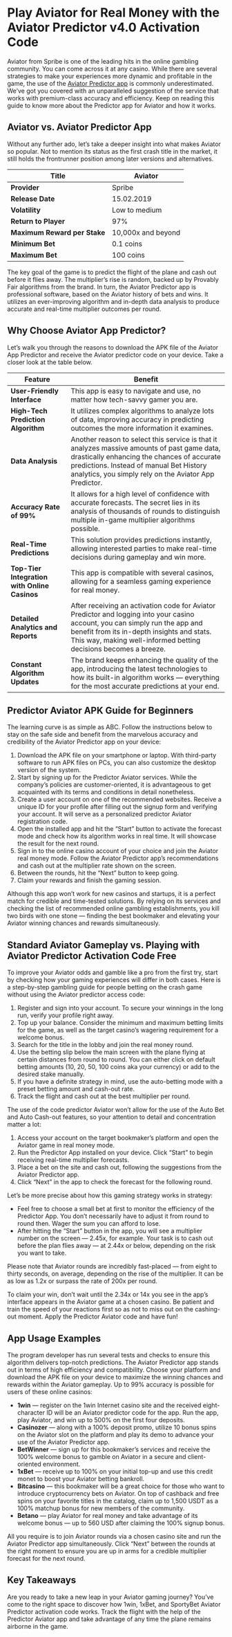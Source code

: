 # Play Aviator for Real Money with the Aviator Predictor v4.0 Activation Code

Aviator from Spribe is one of the leading hits in the online gambling community. You can come across it at any casino. While there are several strategies to make your experiences more dynamic and profitable in the game, the use of the [Aviator Predictor app](https://thenationonlineng.net/how-to-download-aviator-game-and-predictor-tools-in-india/) is commonly underestimated. We’ve got you covered with an unparalleled suggestion of the service that works with premium-class accuracy and efficiency. Keep on reading this guide to know more about the Predictor app for Aviator and how it works.

## Aviator vs. Aviator Predictor App

Without any further ado, let’s take a deeper insight into what makes Aviator so popular. Not to mention its status as the first crash title in the market, it still holds the frontrunner position among later versions and alternatives.

| Title | Aviator |
|-------|---------|
| **Provider** | Spribe |
| **Release Date** | 15.02.2019 |
| **Volatility** | Low to medium |
| **Return to Player** | 97% |
| **Maximum Reward per Stake** | 10,000x and beyond |
| **Minimum Bet** | 0.1 coins |
| **Maximum Bet** | 100 coins |

The key goal of the game is to predict the flight of the plane and cash out before it flies away. The multiplier’s rise is random, backed up by Provably Fair algorithms from the brand. In turn, the Aviator Predictor app is professional software, based on the Aviator history of bets and wins. It utilizes an ever-improving algorithm and in-depth data analysis to produce accurate and real-time multiplier outcomes per round.

## Why Choose Aviator App Predictor?

Let’s walk you through the reasons to download the APK file of the Aviator App Predictor and receive the Aviator predictor code on your device. Take a closer look at the table below.

| Feature | Benefit |
|---------|---------|
| **User-Friendly Interface** | This app is easy to navigate and use, no matter how tech-savvy gamer you are. |
| **High-Tech Prediction Algorithm** | It utilizes complex algorithms to analyze lots of data, improving accuracy in predicting outcomes the more information it examines. |
| **Data Analysis** | Another reason to select this service is that it analyzes massive amounts of past game data, drastically enhancing the chances of accurate predictions. Instead of manual Bet History analytics, you simply rely on the Aviator App Predictor. |
| **Accuracy Rate of 99%** | It allows for a high level of confidence with accurate forecasts. The secret lies in its analysis of thousands of rounds to distinguish multiple in-game multiplier algorithms possible. |
| **Real-Time Predictions** | This solution provides predictions instantly, allowing interested parties to make real-time decisions during gameplay and win more. |
| **Top-Tier Integration with Online Casinos** | This app is compatible with several casinos, allowing for a seamless gaming experience for real money. |
| **Detailed Analytics and Reports** | After receiving an activation code for Aviator Predictor and logging into your casino account, you can simply run the app and benefit from its in-depth insights and stats. This way, making well-informed betting decisions becomes a breeze. |
| **Constant Algorithm Updates** | The brand keeps enhancing the quality of the app, introducing the latest technologies to how its built-in algorithm works — everything for the most accurate predictions at your end. |

## Predictor Aviator APK Guide for Beginners

The learning curve is as simple as ABC. Follow the instructions below to stay on the safe side and benefit from the marvelous accuracy and credibility of the Aviator Predictor app on your device:

1. Download the APK file on your smartphone or laptop. With third-party software to run APK files on PCs, you can also customize the desktop version of the system.
2. Start by signing up for the Predictor Aviator services. While the company’s policies are customer-oriented, it is advantageous to get acquainted with its terms and conditions in detail nonetheless.
3. Create a user account on one of the recommended websites. Receive a unique ID for your profile after filling out the signup form and verifying your account. It will serve as a personalized predictor Aviator registration code.
4. Open the installed app and hit the “Start” button to activate the forecast mode and check how its algorithm works in real time. It will showcase the result for the next round.
5. Sign in to the online casino account of your choice and join the Aviator real money mode. Follow the Aviator Predictor app’s recommendations and cash out at the multiplier rate shown on the screen.
6. Between the rounds, hit the “Next” button to keep going.
7. Claim your rewards and finish the gaming session.

Although this app won’t work for new casinos and startups, it is a perfect match for credible and time-tested solutions. By relying on its services and checking the list of recommended online gambling establishments, you kill two birds with one stone — finding the best bookmaker and elevating your Aviator winning chances and rewards simultaneously.

## Standard Aviator Gameplay vs. Playing with Aviator Predictor Activation Code Free

To improve your Aviator odds and gamble like a pro from the first try, start by checking how your gaming experiences will differ in both cases. Here is a step-by-step gambling guide for people betting on the crash game without using the Aviator predictor access code:

1. Register and sign into your account. To secure your winnings in the long run, verify your profile right away. 
2. Top up your balance. Consider the minimum and maximum betting limits for the game, as well as the target casino’s wagering requirement for a welcome bonus.
3. Search for the title in the lobby and join the real money round.
4. Use the betting slip below the main screen with the plane flying at certain distances from round to round. You can either click on default betting amounts (10, 20, 50, 100 coins aka your currency) or add to the desired stake manually.
5. If you have a definite strategy in mind, use the auto-betting mode with a preset betting amount and cash-out rate.
6. Track the flight and cash out at the best multiplier per round.

The use of the code predictor Aviator won’t allow for the use of the Auto Bet and Auto Cash-out features, so your attention to detail and concentration matter a lot:

1. Access your account on the target bookmaker’s platform and open the Aviator game in real money mode.
2. Run the Predictor App installed on your device. Click “Start” to begin receiving real-time multiplier forecasts.
3. Place a bet on the site and cash out, following the suggestions from the Aviator Predictor app.
4. Click “Next” in the app to check the forecast for the following round.

Let’s be more precise about how this gaming strategy works in strategy:

- Feel free to choose a small bet at first to monitor the efficiency of the Predictor App. You don’t necessarily have to adjust it from round to round then. Wager the sum you can afford to lose.
- After hitting the “Start” button in the app, you will see a multiplier number on the screen — 2.45x, for example. Your task is to cash out before the plan flies away — at 2.44x or below, depending on the risk you want to take.

Please note that Aviator rounds are incredibly fast-placed — from eight to thirty seconds, on average, depending on the rise of the multiplier. It can be as low as 1.2x or surpass the rate of 200x per round.

To claim your win, don’t wait until the 2.34x or 14x you see in the app’s interface appears in the Aviator game at a chosen casino. Be patient and train the speed of your reactions first so as not to miss out on the cashing-out moment. Apply the Predictor Aviator code and have fun!

## App Usage Examples

The program developer has run several tests and checks to ensure this algorithm delivers top-notch predictions. The Aviator Predictor app stands out in terms of high efficiency and compatibility. Choose your platform and download the APK file on your device to maximize the winning chances and rewards within the Aviator gameplay. Up to 99% accuracy is possible for users of these online casinos:

- **1win** — register on the 1win Internet casino site and the received eight-character ID will be an Aviator predictor code for the app. Run the app, play Aviator, and win up to 500% on the first four deposits.
- **Casinozer** — along with a 100% deposit promo, utilize 10 bonus spins on the Aviator slot on the platform and play its demo to advance your use of the Aviator Predictor app.
- **BetWinner** — sign up for this bookmaker’s services and receive the 100% welcome bonus to gamble on Aviator in a secure and client-oriented environment.
- **1xBet** — receive up to 100% on your initial top-up and use this credit monet to boost your Aviator betting bankroll.
- **Bitcasino** — this bookmaker will be a great choice for those who want to introduce cryptocurrency bets on Aviator. On top of cashback and free spins on your favorite titles in the catalog, claim up to 1,500 USDT as a 100% matchup bonus for new members of the community.
- **Betano** — play Aviator for real money and take advantage of its welcome bonus — up to 560 USD after claiming the 100% signup bonus.

All you require is to join Aviator rounds via a chosen casino site and run the Aviator Predictor app simultaneously. Click “Next” between the rounds at the right moment to ensure you are up in arms for a credible multiplier forecast for the next round.

## Key Takeaways

Are you ready to take a new leap in your Aviator gaming journey? You’ve come to the right space to discover how 1win, 1xBet, and SportyBet Aviator Predictor activation code works. Track the flight with the help of the Predictor Aviator app and take advantage of any time the plane remains airborne in the game.
